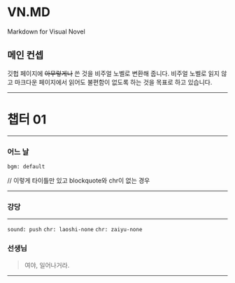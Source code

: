 # VN.MD
Markdown for Visual Novel

## 메인 컨셉

깃헙 페이지에 ~~아무렇게나~~ 쓴 것을 비주얼 노벨로 변환해 줍니다. 비주얼 노벨로 읽지 않고 마크다운 페이지에서 읽어도 불편함이 없도록 하는 것을 목표로 하고 있습니다.

---

# 챕터 01

---

### 어느 날
`bgm: default`

// 이렇게 타이틀만 있고 blockquote와 chr이 없는 경우

---

### 강당

---

`sound: push` `chr: laoshi-none` `chr: zaiyu-none`

### 선생님
> 여야, 일어나거라.

---
